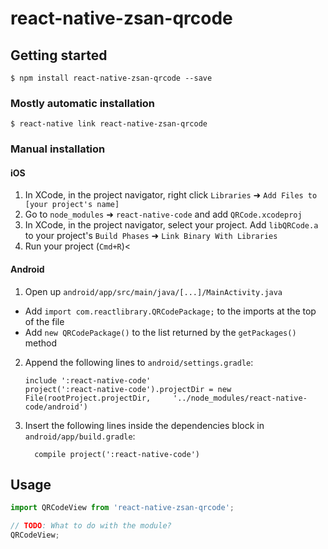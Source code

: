 
# react-native-zsan-qrcode

## Getting started

`$ npm install react-native-zsan-qrcode --save`

### Mostly automatic installation

`$ react-native link react-native-zsan-qrcode`

### Manual installation


#### iOS

1. In XCode, in the project navigator, right click `Libraries` ➜ `Add Files to [your project's name]`
2. Go to `node_modules` ➜ `react-native-code` and add `QRCode.xcodeproj`
3. In XCode, in the project navigator, select your project. Add `libQRCode.a` to your project's `Build Phases` ➜ `Link Binary With Libraries`
4. Run your project (`Cmd+R`)<

#### Android

1. Open up `android/app/src/main/java/[...]/MainActivity.java`
  - Add `import com.reactlibrary.QRCodePackage;` to the imports at the top of the file
  - Add `new QRCodePackage()` to the list returned by the `getPackages()` method
2. Append the following lines to `android/settings.gradle`:
  	```
  	include ':react-native-code'
  	project(':react-native-code').projectDir = new File(rootProject.projectDir, 	'../node_modules/react-native-code/android')
  	```
3. Insert the following lines inside the dependencies block in `android/app/build.gradle`:
  	```
      compile project(':react-native-code')
  	```


## Usage
```javascript
import QRCodeView from 'react-native-zsan-qrcode';

// TODO: What to do with the module?
QRCodeView;
```
  

